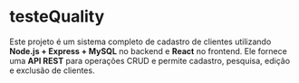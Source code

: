 # testeQuality
Este projeto é um sistema completo de cadastro de clientes utilizando **Node.js + Express + MySQL** no backend e **React** no frontend. Ele fornece uma **API REST** para operações CRUD e permite cadastro, pesquisa, edição e exclusão de clientes.  
